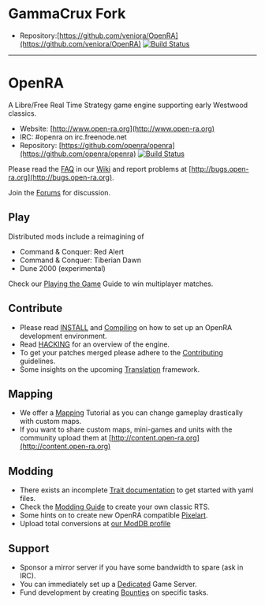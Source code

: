 # GammaCrux Fork

* Repository:[https://github.com/veniora/OpenRA](https://github.com/veniora/OpenRA) [![Build Status](https://travis-ci.org/veniora/OpenRA.png?branch=bleed)](https://travis-ci.org/veniora/OpenRA)

<hr/>





# OpenRA

A Libre/Free Real Time Strategy game engine supporting early Westwood classics.

* Website: [http://www.open-ra.org](http://www.open-ra.org)
* IRC: \#openra on irc.freenode.net
* Repository: [https://github.com/openra/openra](https://github.com/openra/openra) [![Build Status](https://travis-ci.org/OpenRA/OpenRA.png?branch=bleed)](https://travis-ci.org/OpenRA/OpenRA)

Please read the [FAQ](https://github.com/OpenRA/OpenRA/wiki/FAQ) in our [Wiki](https://github.com/OpenRA/OpenRA/wiki) and report problems at [http://bugs.open-ra.org](http://bugs.open-ra.org).

Join the [Forums](http://www.sleipnirstuff.com/forum/viewforum.php?f=80) for discussion.

## Play

Distributed mods include a reimagining of
* Command & Conquer: Red Alert
* Command & Conquer: Tiberian Dawn
* Dune 2000 (experimental)

Check our [Playing the Game](https://github.com/OpenRA/OpenRA/wiki/Playing-the-game) Guide to win multiplayer matches.

## Contribute

* Please read [INSTALL](https://github.com/OpenRA/OpenRA/blob/bleed/INSTALL) and [Compiling](https://github.com/OpenRA/OpenRA/wiki/Compiling) on how to set up an OpenRA development environment.
* Read [HACKING](https://github.com/OpenRA/OpenRA/blob/bleed/HACKING) for an overview of the engine.
* To get your patches merged please adhere to the [Contributing](https://github.com/OpenRA/OpenRA/blob/bleed/CONTRIBUTING.md) guidelines.
* Some insights on the upcoming [Translation](https://github.com/OpenRA/OpenRA/wiki/Translation) framework.

## Mapping

* We offer a [Mapping](https://github.com/OpenRA/OpenRA/wiki/Mapping) Tutorial as you can change gameplay drastically with custom maps.
* If you want to share custom maps, mini-games and units with the community upload them at [http://content.open-ra.org](http://content.open-ra.org)

## Modding

* There exists an incomplete [Trait documentation](https://github.com/OpenRA/OpenRA/wiki/Trait-Documentation) to get started with yaml files.
* Check the [Modding Guide](https://github.com/OpenRA/OpenRA/wiki/Modding%20Guide) to create your own classic RTS.
* Some hints on to create new OpenRA compatible [Pixelart](https://github.com/OpenRA/OpenRA/wiki/Pixelart).
* Upload total conversions at [our ModDB profile](http://www.moddb.com/games/openra/mods)

## Support

* Sponsor a mirror server if you have some bandwidth to spare (ask in IRC).
* You can immediately set up a [Dedicated](https://github.com/OpenRA/OpenRA/wiki/Dedicated) Game Server.
* Fund development by creating [Bounties](https://www.bountysource.com/#repos/OpenRA/OpenRA) on specific tasks.
